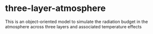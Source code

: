 # three-layer-atmosphere
This is an object-oriented model to simulate the radiation budget in the atmosphere across three layers and associated temperature effects
